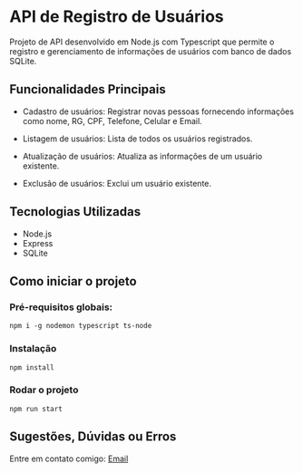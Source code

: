 # API de Registro de Usuários
Projeto de API desenvolvido em Node.js com Typescript que permite o registro e gerenciamento de informações de usuários com banco de dados SQLite.

## Funcionalidades Principais

- Cadastro de usuários: Registrar novas pessoas fornecendo informações como nome, RG, CPF, Telefone, Celular e Email.

- Listagem de usuários: Lista de todos os usuários registrados.

- Atualização de usuários: Atualiza as informações de um usuário existente.

- Exclusão de usuários: Exclui um usuário existente.

## Tecnologias Utilizadas

- Node.js
- Express
- SQLite

## Como iniciar o projeto

### Pré-requisitos globais:
`npm i -g nodemon typescript ts-node`

### Instalação
`npm install`

### Rodar o projeto
`npm run start`

## Sugestões, Dúvidas ou Erros
Entre em contato comigo:
[Email](mailto:davimilioli2108@gmail.com)
